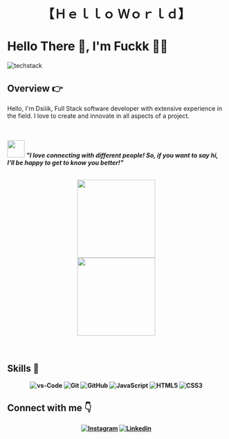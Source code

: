 <!--Title -->
<h1 align="center">
  【Ｈｅｌｌｏ Ｗｏｒｌｄ】
</h1>



# Hello There 👋, I'm Fuckk 🧑‍💻

<!-- Background -->

![techstack](https://user-images.githubusercontent.com/52347812/137624699-ce6bb7ee-eb84-46f1-ac69-c4b78b22db90.png)

<!-- Introduction -->

## **Overview 👉**

<p>Hello, I'm Dsiiik, Full Stack software developer with extensive experience in the field. I love to create and innovate in all aspects of a project.</p>

<br><br>
<img src="https://media.giphy.com/media/LnQjpWaON8nhr21vNW/giphy.gif" width="40"> <em><b><b>"I love connecting with different people! So, if you want to say hi, I'll be happy to get to know you better!"</b></em>
<br><br>

<div align="center">
  <a href="https://github.com/dessiiik">
  <img height="180em" src="https://github-readme-stats.vercel.app/api/top-langs/?username=dessiiik&layout=compact&langs_count=7&theme=dracula"/></a>
</div>

<div align="center">
  <a href="https://github.com/dessiiik">
  <img height="180em" src="https://github-readme-stats.vercel.app/api?username=dessiiik&show_icons=true&theme=dracula&include_all_commits=true&count_private=true"/></a>
</div>
<br><br>

## **Skills 🚀**

<p align="center">
<img src="https://img.shields.io/badge/VS%20Code-007ACC?style=for-the-badge&logo=visual-studio-code&logoColor=white" alt="vs-Code"/>
<img src="https://img.shields.io/badge/GIT-E44C30?style=for-the-badge&logo=git&logoColor=white" alt="Git"/>
<img src="https://img.shields.io/badge/GitHub-100000?style=for-the-badge&logo=github&logoColor=white" alt="GitHub"/>
<img src="https://img.shields.io/badge/JavaScript-F7DF1E?style=for-the-badge&logo=JavaScript&logoColor=white" alt="JavaScript"/>
<img src="https://img.shields.io/badge/HTML5-E34F26?style=for-the-badge&logo=HTML5&logoColor=white" alt="HTML5"/>
<img src="https://img.shields.io/badge/CSS3-1572B6?style=for-the-badge&logo=CSS3&logoColor=white" alt="CSS3"/>
</p>

## **Connect with me 👇**

<p align="center">
<a href="https://www.instagram.com/fuckkgu/"><img src="https://raw.githubusercontent.com/wendellast/wendellast/main/img/instagram.png" alt="Instagram"/></a>
<a href="https://linkedin.com/in/gustavo-muniz-95339a289/"><img src="https://raw.githubusercontent.com/wendellast/wendellast/main/img/linkedin.png" alt="Linkedin"/></a>
</p>
